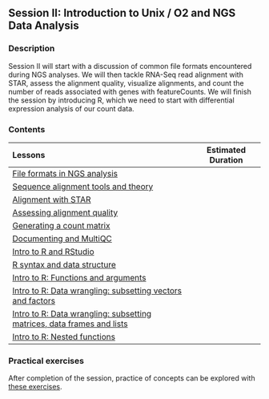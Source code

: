 ## Session II: Introduction to Unix / O2 and NGS Data Analysis

### Description

Session II will start with a discussion of common file formats encountered during NGS analyses. We will then tackle RNA-Seq read alignment with STAR, assess the alignment quality, visualize alignments, and count the number of reads associated with genes with featureCounts. We will finish the session by introducing R, which we need to start with differential expression analysis of our count data.

### Contents

| Lessons            | Estimated Duration |
|:------------------------|:----------:|
| [File formats in NGS analysis](lectures/) |
| [Sequence alignment tools and theory](lectures/) |
| [Alignment with STAR](https://github.com/hbctraining/Intro-to-rnaseq-hpc-O2/blob/3dayworkshop/lessons/B1_alignment.md) |
| [Assessing alignment quality](https://github.com/hbctraining/Intro-to-rnaseq-hpc-O2/blob/3dayworkshop/lessons/B2_alignment_quality.md) |
| [Generating a count matrix](https://github.com/hbctraining/Intro-to-rnaseq-hpc-O2/blob/3dayworkshop/lessons/B3_counting_reads.md) |
| [Documenting and MultiQC](https://github.com/hbctraining/Intro-to-rnaseq-hpc-O2/blob/3dayworkshop/lessons/B4_multiQC.md)
| [Intro to R and RStudio](https://github.com/hbctraining/Intro-to-R/blob/master/lessons/01_introR-R-and-RStudio.md) |
| [R syntax and data structure](https://github.com/hbctraining/Intro-to-R/blob/master/lessons/02_introR-syntax-and-data-structures.md) |
| [Intro to R: Functions and arguments](https://github.com/hbctraining/Intro-to-R/blob/master/lessons/03_introR-functions-and-arguments.md) |
| [Intro to R: Data wrangling: subsetting vectors and factors](https://github.com/hbctraining/Intro-to-R/blob/master/lessons/04_introR-data-wrangling.md) |
| [Intro to R: Data wrangling: subsetting matrices, data frames and lists](https://github.com/hbctraining/Intro-to-R/blob/master/lessons/05_introR-data-wrangling2.md) |
| [Intro to R: Nested functions](https://github.com/hbctraining/Intro-to-R/blob/master/lessons/introR-nested-functions.md) |

### Practical exercises
After completion of the session, practice of concepts can be explored with [these exercises]().
